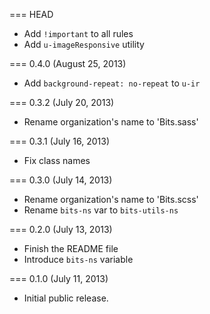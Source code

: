 === HEAD

* Add `!important` to all rules
* Add `u-imageResponsive` utility

=== 0.4.0 (August 25, 2013)

* Add `background-repeat: no-repeat` to `u-ir`

=== 0.3.2 (July 20, 2013)

* Rename organization's name to 'Bits.sass'

=== 0.3.1 (July 16, 2013)

* Fix class names

=== 0.3.0 (July 14, 2013)

* Rename organization's name to 'Bits.scss'
* Rename `bits-ns` var to `bits-utils-ns`

=== 0.2.0 (July 13, 2013)

* Finish the README file
* Introduce `bits-ns` variable

=== 0.1.0 (July 11, 2013)

* Initial public release.